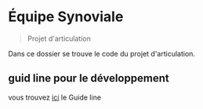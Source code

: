 # Équipe Synoviale

> Projet d'articulation

Dans ce dossier se trouve le code du projet d'articulation.

## guid line pour le développement

vous trouvez [ici](ProjetArt.md) le Guide line